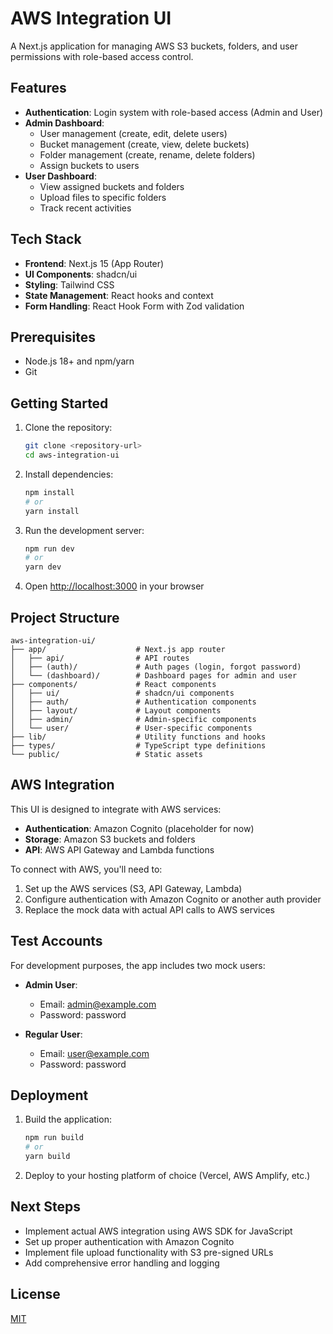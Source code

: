 # AWS Integration UI

A Next.js application for managing AWS S3 buckets, folders, and user permissions with role-based access control.

## Features

- **Authentication**: Login system with role-based access (Admin and User)
- **Admin Dashboard**:
  - User management (create, edit, delete users)
  - Bucket management (create, view, delete buckets)
  - Folder management (create, rename, delete folders)
  - Assign buckets to users
- **User Dashboard**:
  - View assigned buckets and folders
  - Upload files to specific folders
  - Track recent activities

## Tech Stack

- **Frontend**: Next.js 15 (App Router)
- **UI Components**: shadcn/ui
- **Styling**: Tailwind CSS
- **State Management**: React hooks and context
- **Form Handling**: React Hook Form with Zod validation

## Prerequisites

- Node.js 18+ and npm/yarn
- Git

## Getting Started

1. Clone the repository:

   ```bash
   git clone <repository-url>
   cd aws-integration-ui
   ```

2. Install dependencies:

   ```bash
   npm install
   # or
   yarn install
   ```

3. Run the development server:

   ```bash
   npm run dev
   # or
   yarn dev
   ```

4. Open [http://localhost:3000](http://localhost:3000) in your browser

## Project Structure

```
aws-integration-ui/
├── app/                    # Next.js app router
│   ├── api/                # API routes
│   ├── (auth)/             # Auth pages (login, forgot password)
│   └── (dashboard)/        # Dashboard pages for admin and user
├── components/             # React components
│   ├── ui/                 # shadcn/ui components
│   ├── auth/               # Authentication components
│   ├── layout/             # Layout components
│   ├── admin/              # Admin-specific components
│   └── user/               # User-specific components
├── lib/                    # Utility functions and hooks
├── types/                  # TypeScript type definitions
└── public/                 # Static assets
```

## AWS Integration

This UI is designed to integrate with AWS services:

- **Authentication**: Amazon Cognito (placeholder for now)
- **Storage**: Amazon S3 buckets and folders
- **API**: AWS API Gateway and Lambda functions

To connect with AWS, you'll need to:

1. Set up the AWS services (S3, API Gateway, Lambda)
2. Configure authentication with Amazon Cognito or another auth provider
3. Replace the mock data with actual API calls to AWS services

## Test Accounts

For development purposes, the app includes two mock users:

- **Admin User**:

  - Email: admin@example.com
  - Password: password

- **Regular User**:
  - Email: user@example.com
  - Password: password

## Deployment

1. Build the application:

   ```bash
   npm run build
   # or
   yarn build
   ```

2. Deploy to your hosting platform of choice (Vercel, AWS Amplify, etc.)

## Next Steps

- Implement actual AWS integration using AWS SDK for JavaScript
- Set up proper authentication with Amazon Cognito
- Implement file upload functionality with S3 pre-signed URLs
- Add comprehensive error handling and logging

## License

[MIT](LICENSE)
